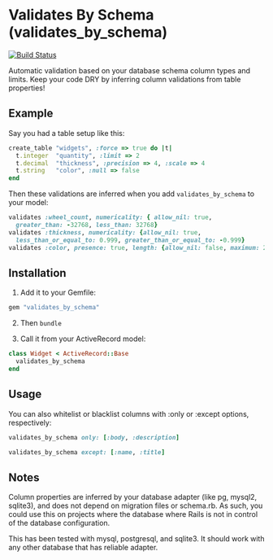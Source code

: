 # Validates By Schema (validates_by_schema)
[![Build Status](https://secure.travis-ci.org/joshwlewis/validates_by_schema.png)](http://travis-ci.org/joshwlewis/validates_by_schema) 

Automatic validation based on your database schema column types and limits. Keep your code DRY by inferring column validations from table properties!

## Example

Say you had a table setup like this:

```ruby
create_table "widgets", :force => true do |t|
  t.integer  "quantity", :limit => 2
  t.decimal  "thickness", :precision => 4, :scale => 4
  t.string   "color", :null => false
end
```

Then these validations are inferred when you add `validates_by_schema` to your model:

```ruby
validates :wheel_count, numericality: { allow_nil: true,
  greater_than: -32768, less_than: 32768}
validates :thickness, numericality: {allow_nil: true, 
  less_than_or_equal_to: 0.999, greater_than_or_equal_to: -0.999}
validates :color, presence: true, length: {allow_nil: false, maximum: 255}
```

## Installation

1. Add it to your Gemfile:

```ruby
gem "validates_by_schema"
```

2. Then `bundle`

3. Call it from your ActiveRecord model:

```ruby
class Widget < ActiveRecord::Base
  validates_by_schema
end
```

## Usage

You can also whitelist or blacklist columns with :only or :except options, respectively:

```ruby
validates_by_schema only: [:body, :description]
```

```ruby
validates_by_schema except: [:name, :title]
```

## Notes

Column properties are inferred by your database adapter (like pg, mysql2, sqlite3), and does not depend on migration files or schema.rb. As such, you could use this on projects where the database where Rails is not in control of the database configuration.

This has been tested with mysql, postgresql, and sqlite3. It should work with any other database that has reliable adapter.